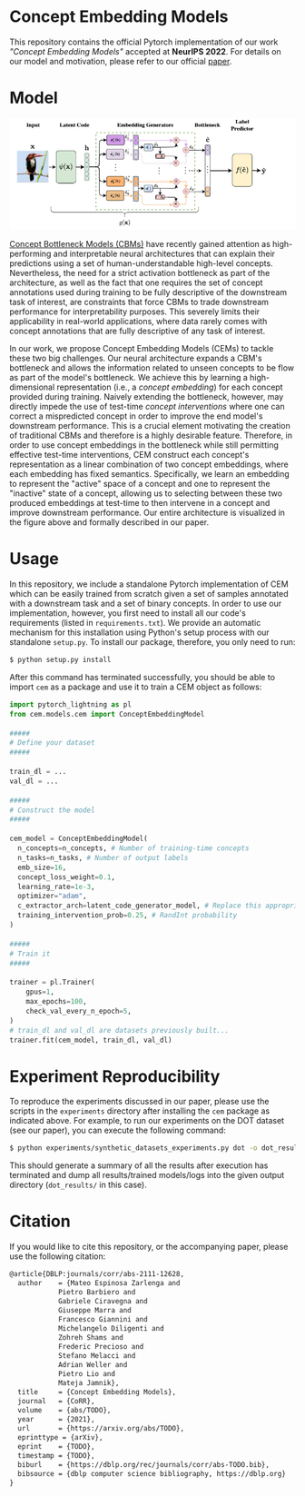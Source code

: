 # Concept Embedding Models

This repository contains the official Pytorch implementation of our work
*"Concept Embedding Models"* accepted at **NeurIPS 2022**. For details on our
model and motivation, please refer to our official [paper](TODO).

# Model

![CEM Architecture](figures/cem_white_background.png)

[Concept Bottleneck Models (CBMs)](https://arxiv.org/abs/2007.04612) have recently gained attention as
high-performing and interpretable neural architectures that can explain their
predictions using a set of human-understandable high-level concepts.
Nevertheless, the need for a strict activation bottleneck as part of the
architecture, as well as the fact that one requires the set of concept
annotations used during training to be fully descriptive of the downstream
task of interest, are constraints that force CBMs to trade downstream
performance for interpretability purposes. This severely limits their
applicability in real-world applications, where data rarely comes with
concept annotations that are fully descriptive of any task of interest.


In our work, we propose Concept Embedding Models (CEMs) to tackle these two big
challenges. Our neural architecture expands a CBM's bottleneck and allows the
information related to unseen concepts to be flow as part of the model's
bottleneck. We achieve this by learning a high-dimensional representation
(i.e., a *concept embedding*) for each concept provided during training. Naively
extending the bottleneck, however, may directly impede the use of test-time
*concept interventions* where one can correct a mispredicted concept in order
to improve the end model's downstream performance. This is a crucial element
motivating the creation of traditional CBMs and therefore is a highly desirable
feature. Therefore, in order to use concept embeddings in the bottleneck while
still permitting effective test-time interventions, CEM
construct each concept's representation as a linear combination of two
concept embeddings, where each embedding has fixed semantics. Specifically,
we learn an embedding to represent the "active" space of a concept and one
to represent the "inactive" state of a concept, allowing us to selecting
between these two produced embeddings at test-time to then intervene in a
concept and improve downstream performance. Our entire architecture is
visualized in the figure above and formally described in our paper.

# Usage

In this repository, we include a standalone Pytorch implementation of CEM
which can be easily trained from scratch given a set of samples annotated with
a downstream task and a set of binary concepts. In order to use our implementation,
however, you first need to install all our code's requirements (listed in
`requirements.txt`). We provide an automatic mechanism for this installation using
Python's setup process with our standalone `setup.py`. To install our package,
therefore, you only need to run:
```bash
$ python setup.py install
```

After this command has terminated successfully, you should be able to import
`cem` as a package and use it to train a CEM object as follows:
```python
import pytorch_lightning as pl
from cem.models.cem import ConceptEmbeddingModel

#####
# Define your dataset
#####

train_dl = ...
val_dl = ...

#####
# Construct the model
#####

cem_model = ConceptEmbeddingModel(
  n_concepts=n_concepts, # Number of training-time concepts
  n_tasks=n_tasks, # Number of output labels
  emb_size=16,
  concept_loss_weight=0.1,
  learning_rate=1e-3,
  optimizer="adam",
  c_extractor_arch=latent_code_generator_model, # Replace this appropriately
  training_intervention_prob=0.25, # RandInt probability
)

#####
# Train it
#####

trainer = pl.Trainer(
    gpus=1,
    max_epochs=100,
    check_val_every_n_epoch=5,
)
# train_dl and val_dl are datasets previously built...
trainer.fit(cem_model, train_dl, val_dl)
```

# Experiment Reproducibility

To reproduce the experiments discussed in our paper, please use the scripts
in the `experiments` directory after installing the `cem` package as indicated
above. For example, to run our experiments on the DOT dataset (see our paper),
you can execute the following command:

```bash
$ python experiments/synthetic_datasets_experiments.py dot -o dot_results/
```
This should generate a summary of all the results after execution has
terminated and dump all results/trained models/logs into the given
output directory (`dot_results/` in this case).


# Citation
If you would like to cite this repository, or the accompanying paper, please
use the following citation:

```
@article{DBLP:journals/corr/abs-2111-12628,
  author    = {Mateo Espinosa Zarlenga and
            Pietro Barbiero and
            Gabriele Ciravegna and
            Giuseppe Marra and
            Francesco Giannini and
            Michelangelo Diligenti and
            Zohreh Shams and
            Frederic Precioso and
            Stefano Melacci and
            Adrian Weller and
            Pietro Lio and
            Mateja Jamnik},
  title     = {Concept Embedding Models},
  journal   = {CoRR},
  volume    = {abs/TODO},
  year      = {2021},
  url       = {https://arxiv.org/abs/TODO},
  eprinttype = {arXiv},
  eprint    = {TODO},
  timestamp = {TODO},
  biburl    = {https://dblp.org/rec/journals/corr/abs-TODO.bib},
  bibsource = {dblp computer science bibliography, https://dblp.org}
}
```
